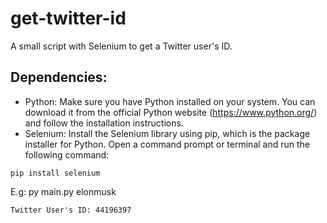 # get-twitter-id
A small script with Selenium to get a Twitter user's ID.

## Dependencies:
- Python: Make sure you have Python installed on your system. You can download it from the official Python website (https://www.python.org/) and follow the installation instructions.
- Selenium: Install the Selenium library using pip, which is the package installer for Python. Open a command prompt or terminal and run the following command:
```
pip install selenium
```

E.g: py main.py elonmusk
```
Twitter User's ID: 44196397
```
